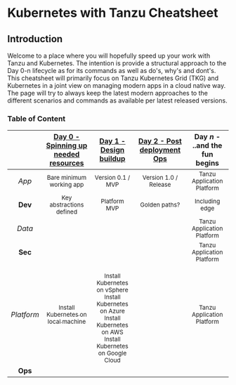 # Kubernetes with Tanzu Cheatsheet

## Introduction
Welcome to a place where you will hopefully speed up your work with Tanzu and Kubernetes. The intention is provide a structural approach to the Day 0-n lifecycle as for its commands as well as do's, why's and dont's. This cheatsheet will primarily focus on Tanzu Kubernetes Grid (TKG) and Kubernetes in a joint view on managing modern apps in a cloud native way. The page will try to always keep the latest modern approaches to the different scenarios and commands as available per latest released versions.

### Table of Content
| | [Day 0 - Spinning up needed resources](Day%200%20-%20Spinning%20up%20needed%20resources) | [Day 1 - Design buildup](Day%201%20-%20Design%20buildup) | [Day 2 - Post deployment Ops](Day%202%20-%20Post%20deployment%20Ops)| Day *n* - ..and the fun begins |
| :---: | :---: | :---: | :---: | :---: |
| *App* | <sub>Bare minimum working app</sub> | <sub>Version 0.1 / MVP</sub> | <sub>Version 1.0 / Release</sub> | <sub>Tanzu Application Platform</sub> |
| **Dev** | <sub>Key abstractions defined</sub> | <sub>Platform MVP</sub>| <sub>Golden paths?</sub> | <sub>Including edge</sub> |
| *Data* | <sub></sub>  |  <sub></sub> | <sub></sub>  | <sub>Tanzu Application Platform</sub> |
| **Sec** | <sub></sub>  | <sub></sub>  |  <sub></sub> | <sub>Tanzu Application Platform</sub> |
| *Platform* | [<sub>Install Kubernetes on local machine</sub>](Day%200%20-%20Spinning%20up%20needed%20resources/Local%20Kubernetes) | <sub><br /> Install Kubernetes on vSphere <br /> Install Kubernetes on Azure <br /> Install Kubernetes on AWS <br /> Install Kubernetes on Google Cloud </sub>  |  <sub></sub> | <sub>Tanzu Application Platform</sub> |
| **Ops** | <sub></sub>  | <sub></sub>  | <sub></sub>  | <sub></sub> |
